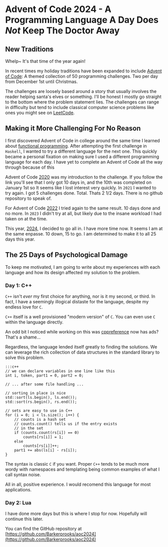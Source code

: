 # Advent of Code 2024 - A Programming Language A Day Does _Not_ Keep The Doctor Away

## New Traditions
Whelp~ It's that time of the year again! 

In recent times my holiday traditions have been expanded to include [Advent of Code](https://adventofcode.com/): A themed collection of 50 programming challenges. Two per day from December 1st until Christmas. 

The challenges are loosely based around a story that usually involves the reader helping santa's elves or something. I'll be honest I mostly go straight to the bottom where the problem statement lies. The challenges can range in difficulty but tend to include classical computer science problems like ones you might see on [LeetCode](https://leetcode.com/).

## Making it More Challenging For No Reason
I first discovered Advent of Code in college around the same time I learned about [functional programming](https://www.turing.com/kb/introduction-to-functional-programming). After attempting the first challenge in `Haskell`, I wanted to try a different language for the next one. This quickly became a personal fixation on making sure I used a different programming language for each day. I have yet to complete an Advent of Code all the way through because of this

Advent of Code [2020](https://github.com/Barkerprooks/aoc2020) was my introduction to the challenge. If you follow the link you'll see that I only got 10 days in, and the 10th was completed on January 1st so It seems like I lost interest very quickly. In `2021` I wanted to try again. I got 5 challenges done. Total. Thats 2 1/2 days. There is no github repository to speak of. 

For Advent of Code [2022](https://github.com/Barkerprooks/aoc2022) I tried again to the same result. 10 days done and no more. In `2023` I didn't try at all, but likely due to the insane workload I had taken on at the time.

This year, [2024](https://github.com/Barkerprooks/aoc2022), I decided to go all in. I have more time now. It seems I am at the same enpasse. 10 down, 15 to go. I am determined to make it to all 25 days this year.

## The 25 Days of Psychological Damage
To keep me motivated, I am going to write about my experiences with each language and how its design affected my solution to the problem.

### Day 1: C++
`C++` isn't _ever_ my first choice for anything, nor is it my second, or third. In fact, I have a seemingly illogical distaste for the language, despite my endless love for `C`.

`C++` itself is a well provisioned "modern version" of `C`. You can even use `C` within the language directly.

An odd bit I noticed while working on this was [cppreference](https://en.cppreference.com/w/) now has ads? That's a shame...

Regardless, the language lended itself greatly to finding the solutions. We can leverage the rich collection of data structures in the standard library to solve this problem.

    :::c++
    // we can declare variables in one line like this
    int i, token, part1 = 0, part2 = 0;

    // ... after some file handling ...

    // sorting in place is nice
    std::sort(ls.begin(), ls.end());
    std::sort(rs.begin(), rs.end());

    // sets are easy to use in C++
    for (i = 0; i < ls.size(); i++) {
        // counts is a hash set
        // counts.count() tells us if the entry exists
        // in the set
        if (counts.count(rs[i]) == 0) 
            counts[rs[i]] = 1;
        else
            counts[rs[i]]++;
        part1 += abs(ls[i] - rs[i]); 
    }

The syntax is classic `C` if you want. Proper `C++` tends to be much more wordy with namespaces and templating being common examples of what I call syntax noise.

All in all, positive experience. I would recomend this language for most applications.

### Day 2: Lua

I have done more days but this is where I stop for now. Hopefully will continue this later.

You can find the GitHub repository at [https://github.com/Barkerprooks/aoc2024](https://github.com/Barkerprooks/aoc2024)